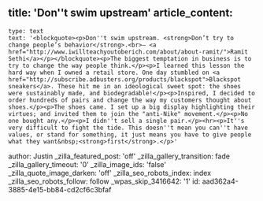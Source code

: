 title: 'Don''t swim upstream'
article_content:
  -
    type: text
    text: '<blockquote><p>Don''t swim upstream. <strong>Don’t try to change people’s behavior</strong>.<br>– <a href="http://www.iwillteachyoutoberich.com/about/about-ramit/">Ramit Sethi</a></p></blockquote><p>The biggest temptation in business is to try to change the way people think.</p><p>I learned this lesson the hard way when I owned a retail store. One day stumbled on <a href="http://subscribe.adbusters.org/products/blackspot">Blackspot sneakers</a>. These hit me in an ideological sweet spot: the shoes were sustainably made, and biodegradable!</p><p>Inspired, I decided to order hundreds of pairs and change the way my customers thought about shoes.</p><p>The shoes came. I set up a big display highlighting their virtues; and invited them to join the "anti-Nike" movement.</p><p>No one bought any.</p><p>I didn''t sell a single pair.</p><hr><p>It''s very difficult to fight the tide. This doesn''t mean you can''t have values, or stand for something, it just means you have to give people what they want&nbsp;<strong>first</strong>.</p>'
author: Justin
_zilla_featured_post: 'off'
_zilla_gallery_transition: fade
_zilla_gallery_timeout: '0'
_zilla_image_ids: 'false'
_zilla_quote_image_darken: 'off'
_zilla_seo_robots_index: index
_zilla_seo_robots_follow: follow
_wpas_skip_3416642: '1'
id: aad362a4-3885-4e15-bb84-cd2cf6c3bfaf
